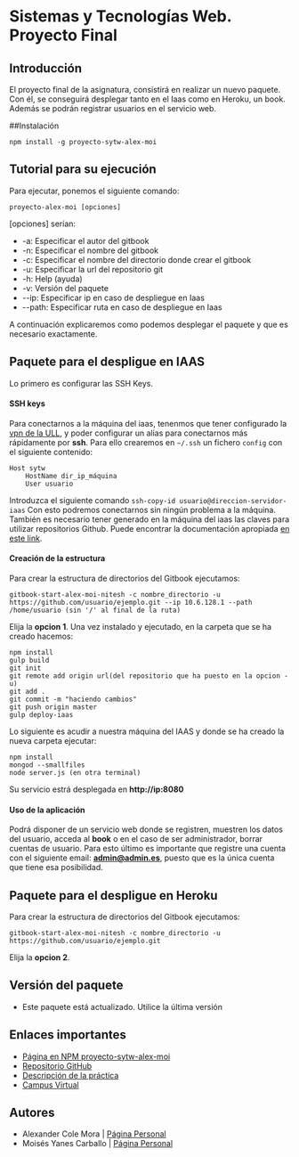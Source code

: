 # Sistemas y Tecnologías Web. Proyecto Final

## Introducción

El proyecto final de la asignatura, consistirá en realizar un nuevo paquete. Con él, se conseguirá desplegar tanto en el Iaas como en Heroku, un book. Además
se podrán registrar usuarios en el servicio web.

##Instalación

```shell
npm install -g proyecto-sytw-alex-moi 
```

## Tutorial para su ejecución

Para ejecutar, ponemos el siguiente comando:

`proyecto-alex-moi [opciones]`

[opciones] serían:
*    -a: Especificar el autor del gitbook
*    -n: Especificar el nombre del gitbook
*    -c: Especificar el nombre del directorio donde crear el gitbook
*    -u: Especificar la url del repositorio git
*    -h: Help (ayuda)
*    -v: Versión del paquete
*    --ip: Especificar ip en caso de despliegue en Iaas
*    --path: Especificar ruta en caso de despliegue en Iaas

A continuación explicaremos como podemos desplegar el paquete y que es necesario exactamente.

## Paquete para el despligue en IAAS

Lo primero es configurar las SSH Keys.

#### SSH  keys
Para conectarnos a la máquina del iaas, tenenmos que tener configurado la [vpn de la ULL](http://www.ull.es/stic/tag/vpn/), y poder configurar un alias para conectarnos más rápidamente por **ssh**.
Para ello crearemos en `~/.ssh` un fichero `config` con el siguiente contenido:

```
Host sytw
	HostName dir_ip_máquina
	User usuario
```

Introduzca el siguiente comando `ssh-copy-id usuario@direccion-servidor-iaas`
Con esto podremos conectarnos sin ningún problema a la máquina.
También es necesario tener generado en la máquina del iaas las claves para utilizar repositorios Github. Puede encontrar la documentación apropiada [en este link](https://help.github.com/articles/generating-an-ssh-key/).

#### Creación de la estructura

Para crear la estructura de directorios del Gitbook ejecutamos:
```shell
gitbook-start-alex-moi-nitesh -c nombre_directorio -u https://github.com/usuario/ejemplo.git --ip 10.6.128.1 --path /home/usuario (sin '/' al final de la ruta)
```
Elija la **opcion 1**.
Una vez instalado y ejecutado, en la carpeta que se ha creado hacemos:

```shell
npm install
gulp build
git init
git remote add origin url(del repositorio que ha puesto en la opcion -u)
git add .
git commit -m "haciendo cambios"
git push origin master
gulp deploy-iaas
```

Lo siguiente es acudir a nuestra máquina del IAAS y donde se ha creado la nueva carpeta ejecutar:

```shell
npm install
mongod --smallfiles
node server.js (en otra terminal)
```

Su servicio estrá desplegada en **http://ip:8080**

#### Uso de la aplicación

Podrá disponer de un servicio web donde se registren, muestren los datos del usuario, acceda al **book** o en el caso de ser administrador, borrar cuentas de usuario.
Para esto último es importante que registre una cuenta con el siguiente email: **admin@admin.es**, puesto que es la única cuenta que tiene esa posibilidad. 




## Paquete para el despligue en Heroku

Para crear la estructura de directorios del Gitbook ejecutamos:
```shell
gitbook-start-alex-moi-nitesh -c nombre_directorio -u https://github.com/usuario/ejemplo.git 
```
Elija la **opcion 2**.



 




## Versión del paquete
* Este paquete está actualizado. Utilice la última versión


## Enlaces importantes
*  [Página en NPM proyecto-sytw-alex-moi](https://www.npmjs.com/package/proyecto-sytw-alex-moi)
*  [Repositorio GitHub](https://github.com/ULL-ESIT-SYTW-1617/proyecto-sytw-16-17-alex-moi.git)
*  [Descripción de la práctica](https://casianorodriguezleon.gitbooks.io/ull-esit-1617/content/proyectos/sytw/)
*  [Campus Virtual](https://campusvirtual.ull.es/1617/course/view.php?id=1175)

## Autores

* Alexander Cole Mora | [Página Personal](http://alu0100767421.github.io/)
* Moisés Yanes Carballo | [Página Personal](http://alu0100782851.github.io/)